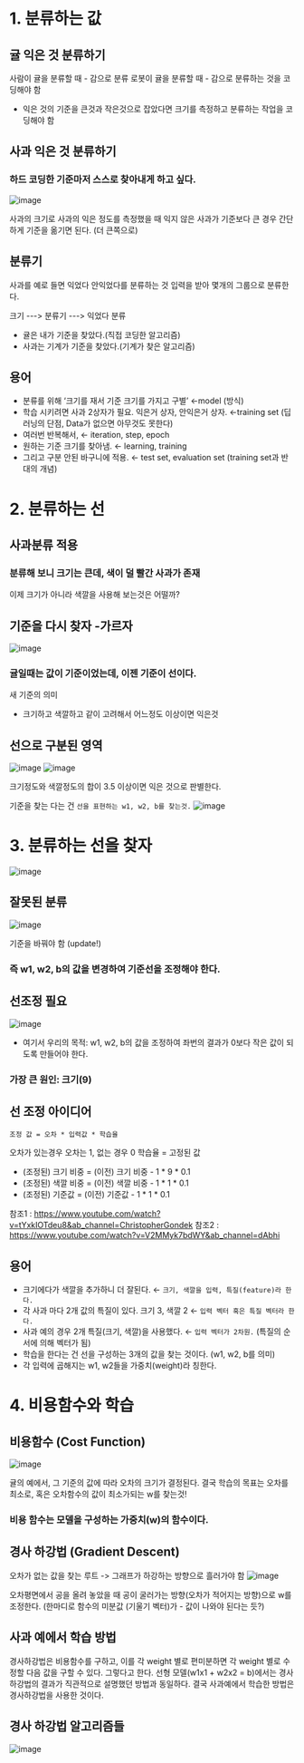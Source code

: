 # 1. 분류하는 값

## 귤 익은 것 분류하기
사람이 귤을 분류할 때 - 감으로 분류
로봇이 귤을 분류할 때 - 감으로 분류하는 것을 코딩해야 함

- 익은 것의 기준을 큰것과 작은것으로 잡았다면 크기를 측정하고 분류하는 작업을 코딩해야 함

## 사과 익은 것 분류하기
### 하드 코딩한 기준마저 스스로 찾아내게 하고 싶다.

![image](https://user-images.githubusercontent.com/79196616/110336963-bbc2ec00-8068-11eb-9dcd-b02f8dc5a437.png)

사과의 크기로 사과의 익은 정도를 측정했을 때 익지 않은 사과가 기준보다 큰 경우
간단하게 기준을 옮기면 된다. (더 큰쪽으로)

## 분류기
사과를 예로 들면 익었다 안익었다를 분류하는 것
입력을 받아 몇개의 그룹으로 분류한다.

  크기 ---> 분류기 ---> 익었다 분류

- 귤은 내가 기준을 찾았다.(직접 코딩한 알고리즘)
- 사과는 기계가 기준을 찾았다.(기계가 찾은 알고리즘)

## 용어
- 분류를 위해 ‘크기를 재서 기준 크기를 가지고 구별’ ←model (방식)
- 학습 시키려면 사과 2상자가 필요. 익은거 상자, 안익은거 상자. ←training set (딥러닝의 단점, Data가 없으면 아무것도 못한다)
- 여러번 반복해서, ← iteration, step, epoch
- 원하는 기준 크기를 찾아냄. ← learning, training
- 그리고 구분 안된 바구니에 적용. ← test set, evaluation set (training set과 반대의 개념)

# 2. 분류하는 선

## 사과분류 적용
### 분류해 보니 크기는 큰데, 색이 덜 빨간 사과가 존재

이제 크기가 아니라 색깔을 사용해 보는것은 어떨까?

## 기준을 다시 찾자 -가르자
![image](https://user-images.githubusercontent.com/79196616/110337117-e9a83080-8068-11eb-8e91-64acda933fcc.png)

### 귤일때는 값이 기준이었는데, 이젠 기준이 선이다.
새 기준의 의미
  - 크기하고 색깔하고 같이 고려해서 어느정도 이상이면 익은것

## 선으로 구분된 영역
![image](https://user-images.githubusercontent.com/79196616/110337393-3be95180-8069-11eb-972f-7e65be3e21c4.png)
![image](https://user-images.githubusercontent.com/79196616/110337559-64714b80-8069-11eb-9ba2-338a7d0eb892.png)

크기정도와 색깔정도의 합이 3.5 이상이면 익은 것으로 판별한다.

기준을 찾는 다는 건 `선을 표현하는 w1, w2, b를 찾는것.`
![image](https://user-images.githubusercontent.com/79196616/110338119-fed18f00-8069-11eb-9ea2-0b59bfd16cc9.png)

# 3. 분류하는 선을 찾자
![image](https://user-images.githubusercontent.com/79196616/110338266-26c0f280-806a-11eb-93a4-7bd3db723765.png)

## 잘못된 분류
![image](https://user-images.githubusercontent.com/79196616/110338490-625bbc80-806a-11eb-8fb6-fc64d1270ad7.png)

기준을 바꿔야 함 (update!)
### 즉 w1, w2, b의 값을 변경하여 기준선을 조정해야 한다.

## 선조정 필요
![image](https://user-images.githubusercontent.com/79196616/110338881-df873180-806a-11eb-924c-e04d8034e927.png)

- 여기서 우리의 목적: w1, w2, b의 값을 조정하여 좌번의 결과가 0보다 작은 값이 되도록 만들어야 한다.

### 가장 큰 원인: 크기(9)

## 선 조정 아이디어

    조정 값 = 오차 * 입력값 * 학습율
 
오차가 있는경우 오차는 1, 없는 경우 0
학습율 = 고정된 값

- (조정된) 크기 비중 = (이전) 크기 비중 - 1 * 9 * 0.1
- (조정된) 색깔 비중 = (이전) 색깔 비중 - 1 * 1 * 0.1
- (조정된) 기준값 = (이전) 기준값 - 1 * 1 * 0.1

참조1 : https://www.youtube.com/watch?v=tYxkIOTdeu8&ab_channel=ChristopherGondek
참조2 : https://www.youtube.com/watch?v=V2MMyk7bdWY&ab_channel=dAbhi

## 용어

- 크기에다가 색깔을 추가하니 더 잘된다. ← `크기, 색깔을 입력, 특질(feature)라 한다.`
- 각 사과 마다 2개 값의 특질이 있다. 크기 3, 색깔 2 ← `입력 벡터 혹은 특질 벡터라 한다.`
- 사과 예의 경우 2개 특질(크기, 색깔)을 사용했다. ← `입력 벡터가 2차원.` (특질의 순서에 의해 벡터가 됨)
- 학습을 한다는 건 선을 구성하는 3개의 값을 찾는 것이다. (w1, w2, b를 의미)
- 각 입력에 곱해지는 w1, w2들을 가중치(weight)라 칭한다.

# 4. 비용함수와 학습

## 비용함수 (Cost Function)

![image](https://user-images.githubusercontent.com/79196616/110468081-259bce00-811b-11eb-9e8d-435a4db7b9a5.png)

귤의 예에서, 그 기준의 값에 따라 오차의 크기가 결정된다.
결국 학습의 목표는 오차를 최소로, 혹은 오차함수의 값이 최소가되는 w를 찾는것!

### 비용 함수는 모델을 구성하는 가중치(w)의 함수이다.

## 경사 하강법 (Gradient Descent)

오차가 없는 값을 찾는 루트 -> 그래프가 하강하는 방향으로 흘러가야 함
![image](https://user-images.githubusercontent.com/79196616/110468581-d6a26880-811b-11eb-92b5-a388452d225a.png)

오차평면에서 공을 올려 놓았을 때 공이 굴러가는 방향(오차가 적어지는 방향)으로 w를 조정한다.
(한마디로 함수의 미분값 (기울기 벡터)가 - 값이 나와야 된다는 듯?)

## 사과 예에서 학습 방법

경사하강법은 비용함수를 구하고, 이를 각 weight 별로 편미분하면 각 weight 별로 수정할 다음 값을 구할 수 있다. 그렇다고 한다.
선형 모델(w1x1 + w2x2 = b)에서는 경사하강법의 결과가 직관적으로 설명했던 방법과 동일하다.
결국 사과예에서 학습한 방법은 경사하강법을 사용한 것이다.

## 경사 하강법 알고리즘들

![image](https://user-images.githubusercontent.com/79196616/110469590-2df50880-811d-11eb-8067-b0ee2b496173.png)
